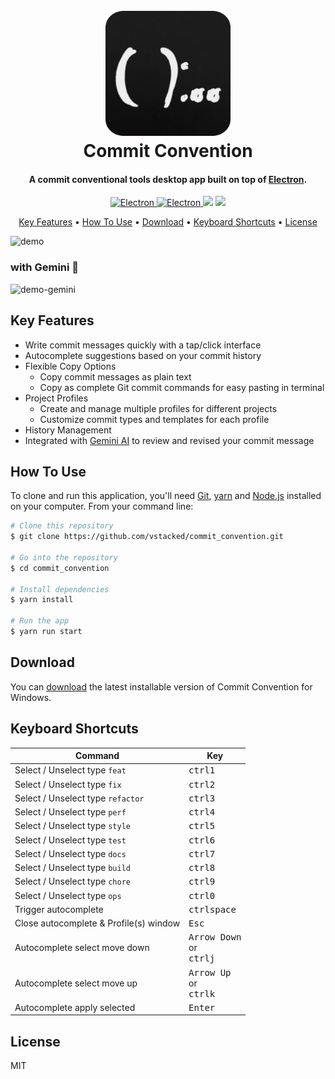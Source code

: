 <h1 align="center">
  <br>
  <a href="https://github.com/vstacked/commit_convention"><img src="./icon.png" alt="Markdownify" width="200"></a>
  <br>
  Commit Convention
  <br>
</h1>

<h4 align="center">A commit conventional tools desktop app built on top of <a href="http://electron.atom.io" target="_blank">Electron</a>.</h4>

<p align="center">
  <a href="https://www.electronjs.org/">
    <img src="https://img.shields.io/badge/Electron-191970?logo=Electron&logoColor=white"
         alt="Electron">
  </a>
  <a href="https://jquery.com/">
    <img src="https://img.shields.io/badge/jquery-%230769AD.svg?logo=jquery&logoColor=white"
         alt="Electron">
  </a>
  <a href="https://code.visualstudio.com/"><img src="https://img.shields.io/badge/Visual%20Studio%20Code-0078d7.svg?logo=visual-studio-code&logoColor=white"></a>
  <a href="https://github.com/vstacked/commit_convention">
      <img src="https://img.shields.io/github/last-commit/vstacked/commit_convention">
  </a>
</p>

<p align="center">
  <a href="#key-features">Key Features</a> •
  <a href="#how-to-use">How To Use</a> •
  <a href="#download">Download</a> •
  <a href="#keyboard-shortcuts">Keyboard Shortcuts</a> •
  <a href="#license">License</a>
</p>

![demo](https://github.com/user-attachments/assets/e7d6d6e2-e368-4119-b529-b224be67501d)

### with Gemini 🎉

![demo-gemini](https://github.com/user-attachments/assets/e7bbba28-91a1-4a68-bed5-3c9a7ee2a466)

## Key Features

- Write commit messages quickly with a tap/click interface
- Autocomplete suggestions based on your commit history
- Flexible Copy Options
  - Copy commit messages as plain text
  - Copy as complete Git commit commands for easy pasting in terminal
- Project Profiles
  - Create and manage multiple profiles for different projects
  - Customize commit types and templates for each profile
- History Management
- Integrated with [Gemini AI](https://gemini.google.com/) to review and revised your commit message

## How To Use

To clone and run this application, you'll need [Git](https://git-scm.com), [yarn](https://yarnpkg.com/) and [Node.js](https://nodejs.org/en/download/) installed on your computer. From your command line:

```bash
# Clone this repository
$ git clone https://github.com/vstacked/commit_convention.git

# Go into the repository
$ cd commit_convention

# Install dependencies
$ yarn install

# Run the app
$ yarn run start
```

## Download

You can [download](https://github.com/vstacked/commit_convention/releases/tag/1.0.0) the latest installable version of Commit Convention for Windows.

## Keyboard Shortcuts

| Command                                | Key                                                            |
| -------------------------------------- | -------------------------------------------------------------- |
| Select / Unselect type `feat`          | <kbd>ctrl</kbd><kbd>1</kbd>                                    |
| Select / Unselect type `fix`           | <kbd>ctrl</kbd><kbd>2</kbd>                                    |
| Select / Unselect type `refactor`      | <kbd>ctrl</kbd><kbd>3</kbd>                                    |
| Select / Unselect type `perf`          | <kbd>ctrl</kbd><kbd>4</kbd>                                    |
| Select / Unselect type `style`         | <kbd>ctrl</kbd><kbd>5</kbd>                                    |
| Select / Unselect type `test`          | <kbd>ctrl</kbd><kbd>6</kbd>                                    |
| Select / Unselect type `docs`          | <kbd>ctrl</kbd><kbd>7</kbd>                                    |
| Select / Unselect type `build`         | <kbd>ctrl</kbd><kbd>8</kbd>                                    |
| Select / Unselect type `chore`         | <kbd>ctrl</kbd><kbd>9</kbd>                                    |
| Select / Unselect type `ops`           | <kbd>ctrl</kbd><kbd>0</kbd>                                    |
| Trigger autocomplete                   | <kbd>ctrl</kbd><kbd>space</kbd>                                |
| Close autocomplete & Profile(s) window | <kbd>Esc</kbd>                                                 |
| Autocomplete select move down          | <kbd>Arrow Down</kbd><br/>or <br/> <kbd>ctrl</kbd><kbd>j</kbd> |
| Autocomplete select move up            | <kbd>Arrow Up</kbd><br/>or <br/> <kbd>ctrl</kbd><kbd>k</kbd>   |
| Autocomplete apply selected            | <kbd>Enter</kbd>                                               |

## License

MIT

